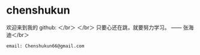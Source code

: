 # chenshukun
   欢迎来到我的 github: ＜/br＞
   ＜/br＞ 只要心还在跳，就要努力学习。 —— 张海迪＜/br＞


    email: Chenshukun66@gmail.com


 
 

